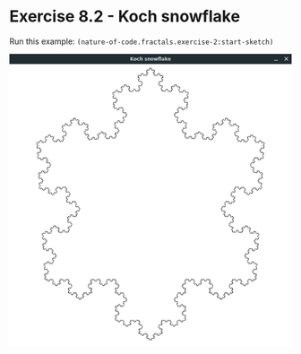 # Exercise 8.2 - Koch snowflake

Run this example: `(nature-of-code.fractals.exercise-2:start-sketch)`

![Exercise 8.2 - Koch snowflake](screenshots/Exercise%208.2%20-%20Koch%20snowflake.gif)